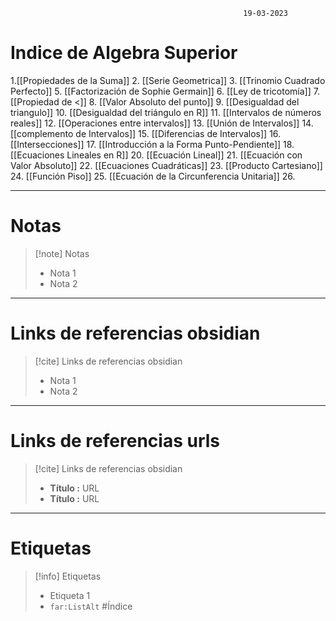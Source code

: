 														19-03-2023

# Indice de Algebra Superior


1.[[Propiedades de la Suma]]
2. [[Serie Geometrica]]
3. [[Trinomio Cuadrado Perfecto]]
5.  [[Factorización de Sophie Germain]]
6. [[Ley de tricotomía]]
7. [[Propiedad de <]]
8. [[Valor Absoluto del punto]]
9. [[Desigualdad del triangulo]]
10. [[Desigualdad del triángulo en R]]
11. [[Intervalos de números reales]]
12. [[Operaciones entre intervalos]]
13. [[Unión de Intervalos]]
14. [[complemento de Intervalos]]
15. [[Diferencias de Intervalos]]
16. [[Intersecciones]]
17. [[Introducción a la Forma Punto-Pendiente]]
18. [[Ecuaciones Lineales en R]]
20. [[Ecuación Lineal]]
21. [[Ecuación con Valor Absoluto]]
22. [[Ecuaciones Cuadráticas]]
23. [[Producto Cartesiano]]
24. [[Función Piso]]
25. [[Ecuación de la Circunferencia Unitaria]]
26. 
 

--------------------------------------------------

# Notas
> [!note]  Notas
> - Nota 1
> - Nota 2

--------------------------------------------------

# Links de referencias obsidian

> [!cite]  Links de referencias obsidian
> - Nota 1
> - Nota 2

--------------------------------------------------

# Links de referencias urls

> [!cite]  Links de referencias obsidian
> - __Título :__ URL
> - __Título :__ URL

--------------------------------------------------

# Etiquetas
> [!info] Etiquetas
> - Etiqueta 1
> - `far:ListAlt` #Índice